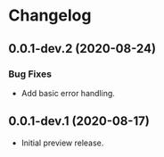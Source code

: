 # Changelog

## 0.0.1-dev.2 (2020-08-24)

### Bug Fixes

* Add basic error handling.

## 0.0.1-dev.1 (2020-08-17)

* Initial preview release.
